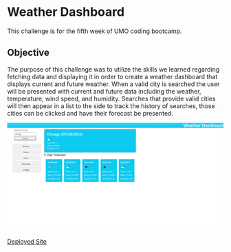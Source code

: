 # Weather Dashboard

This challenge is for the fifth week of UMO coding bootcamp.

## Objective

The purpose of this challenge was to utilize the skills we learned regarding fetching data and displaying it in order to create a weather dashboard that displays current and future weather. When a valid city is searched the user will be presented with current and future data including the weather, temperature, wind speed, and humidity. Searches that provide valid cities will then appear in a list to the side to track the history of searches, those cities can be clicked and have their forecast be presented.

![Thumbnail of quiz start](./src/images/weather-dashboard-thumbnail.png)

[Deployed Site](https://rodrjavi.github.io/weather-dashboard/)
